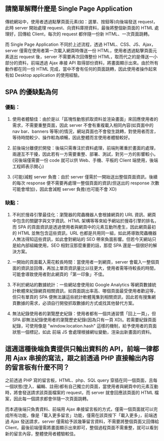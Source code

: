 ## 請簡單解釋什麼是 Single Page Application
傳統網站中，使用者透過點擊頁面元素(如：選單、按鈕等)向後端發送 request，此時 server 開始處理 request、向資料庫撈資料，最後將整個新頁面的 HTML 處理好，回傳給 Client，每次的 request 都伴隨一份新 HTML、一次頁面跳轉。

而 Single Page Application 不同於上述流程，透過 HTML、CSS、JS、Ajax，server 僅需在使用者第一次載入網頁時傳送一份 HTML，使用者透過點擊頁面元素送出 request 後，server 不需要再次回傳整份 HTML，取而代之的是傳送一小部分的資料，前端透過 Ajax 串接 API 取得部份資料，將畫面顯示出來。由於所有動作都在同一份 HTML 完成，當中不會有任何的頁面跳轉，因此使用者操作起來有如 Desktop application 的使用經驗。


## SPA 的優缺點為何
### 優點：
1. 使用者體驗佳：由於是以「區塊性動態抓取資料並渲染畫面」來回應使用者的需求，不需要重整頁面，因此 server 不會有重複載入相同內容(如頁面中的 nav bar、banners 等等)的情況，網站頁面也不會發生跳轉，對使用者而言，等待時間較少、操作較為順暢，因此整體而言使用者體驗較好。

2. 前後端分離便於開發：後端只需專注於資料處理，前端則著重於畫面的處理，兩邊互不干擾，因此若有一方需要重整、部署、測試，對另一方的影響較小。(另後端僅需要一份 code 就可以供 Web、手機、平板的 Client 端使用，後端工程師表示開心)

3. (可能)減輕 server 負擔：由於 server 僅需於一開始送出整個頁面資訊，後續的每次 response 便不需要再處理一整個頁面的資訊(但送出的 response 次數可能會增加)，因此會減輕 server 負擔(也可能不會 XD)

### 缺點：
1. 不利於搜尋引擎最佳化：瀏覽器的爬蟲機器人會根據網頁的 URL 資訊、網頁中包含的關鍵字與文字資訊、HTML 架構等等來給予網站於搜尋引擎的排名，而 SPA 的頁面資訊是透過使用者與網頁中的元素互動所產生，因此網頁最初的 HTML 並無包含這些資訊，URL 也都是共用同一組，如此將導致爬蟲機器人無法得知這些資訊，如此會對網站的 SEO 帶來負面影響。但若今天網站只是給內部組織使用，SEO 相對沒那麼重要的話，那麼 SPA 還是一個很好的解決方案。


2. 一開始的頁面載入需花較長時間：當使用者一到網頁，server 會載入一整個頁面的資訊並回傳，再加上單頁資訊量比以往更大，使用者需等待較長的時間，可能會導致使用者對此網頁的「第一印象」不佳。

3. 不利於網站的數據統計：一些網站會使用如 Google Analytics 等網頁數據統計軟體來紀錄網頁相關資訊，如頁面跳出率高、哪個頁面最受使用者歡迎等，但只有單頁的 SPA 便無法讓這些統計軟體蒐集到相關資訊，因此若有搜集網頁數據的需求，必須自行開發抓取數據的方式或找其他替代方案。


4. 無法紀錄使用者的瀏覽歷史紀錄：使用者都有一個共通習慣「回上一頁」，但 SPA 卻無法紀錄使用者的瀏覽歷史紀錄(因為只有一頁 XD)。若需要紀錄頁面紀錄，可使用像是 "window.location.hash" 這樣的機制，給予使用者的頁面狀態一個標記，如此 前端 JS 會處理根據網址變動，渲染出新畫面的資料。


## 這週這種後端負責提供只輸出資料的 API，前端一律都用 Ajax 串接的寫法，跟之前透過 PHP 直接輸出內容的留言板有什麼不同？
之前透過 PHP 寫的留言板，HTML、php、SQL query 穿插在同一個頁面，且每一個狀態(登入、編輯、註冊)都有自己獨立的頁面，當使用者與網頁中的元素互動時，將會發送請求該頁面檔案的 request，而 server 就會回應該頁面的 HTML 檔案，因此每一個請求都會伴隨一次頁面跳轉。

而本週後端只負責資料、前端用 Ajax 串接留言板的方式，僅需一個頁面就可以完成所有功能，像是「載入更多留言」功能，僅需在該頁按下「載入更多」，前端透過 Ajax 發送請求，server 僅需給予該幾筆留言資料，不需要將整個頁面又回傳給 Client，最後前端僅需將畫面顯示出來即可，整個過程頁面不需重整，就可以看到新的留言內容，整體使用者體驗較佳。